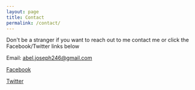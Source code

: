 ```yaml
---
layout: page
title: Contact
permalink: /contact/
---
```


Don't be a stranger if you want to reach out to me contact me or click the Facebook/Twitter links below

Email: abel.joseph246@gmail.com

[Facebook](https://www.facebook.com/joe.abel)

[Twitter](https://twitter.com/supernerd200)
